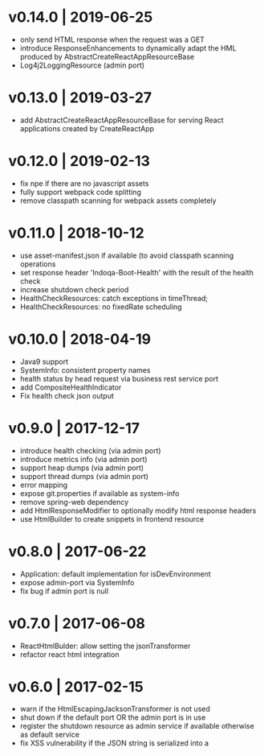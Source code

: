 # v0.14.0 | 2019-06-25
* only send HTML response when the request was a GET
* introduce ResponseEnhancements to dynamically adapt the HML produced by AbstractCreateReactAppResourceBase
* Log4j2LoggingResource (admin port)

# v0.13.0 | 2019-03-27
* add AbstractCreateReactAppResourceBase for serving React applications created by CreateReactApp

# v0.12.0 | 2019-02-13
* fix npe if there are no javascript assets
* fully support webpack code splitting
* remove classpath scanning for webpack assets completely

# v0.11.0 | 2018-10-12
* use asset-manifest.json if available (to avoid classpath scanning operations
* set response header 'Indoqa-Boot-Health' with the result of the health check
* increase shutdown check period
* HealthCheckResources: catch exceptions in timeThread;
* HealthCheckResources: no fixedRate scheduling

# v0.10.0 | 2018-04-19
* Java9 support
* SystemInfo: consistent property names
* health status by head request via business rest service port
* add CompositeHealthIndicator
* Fix health check json output

# v0.9.0 | 2017-12-17
* introduce health checking (via admin port)
* introduce metrics info (via admin port)
* support heap dumps (via admin port)
* support thread dumps (via admin port)
* error mapping
* expose git.properties if available as system-info
* remove spring-web dependency
* add HtmlResponseModifier to optionally modify html response headers
* use HtmlBuilder to create snippets in frontend resource

# v0.8.0 | 2017-06-22
* Application: default implementation for isDevEnvironment
* expose admin-port via SystemInfo
* fix bug if admin port is null

# v0.7.0 | 2017-06-08
* ReactHtmlBulder: allow setting the jsonTransformer
* refactor react html integration

# v0.6.0 | 2017-02-15
* warn if the HtmlEscapingJacksonTransformer is not used
* shut down if the default port OR the admin port is in use
* register the shutdown resource as admin service if available otherwise as default service
* fix XSS vulnerability if the JSON string is serialized into a <script> tag
* changed the mount of HTML resources from a route to an "after" filter
